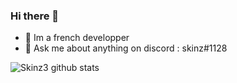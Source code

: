 ### Hi there 👋

- 🌱 Im a french developper
- 💬 Ask me about anything on discord : skinz#1128

![Skinz3 github stats](https://github-readme-stats.vercel.app/api?username=skinz3&bg_color=30,e96443,904e95&title_color=fff&text_color=fff&show_icons=true&icon_color=79ff97)



